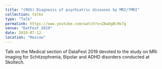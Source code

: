 ```yaml
---
title: "(RUS) Diagnosis of psychiatric diseases by MRI/fMRI"
collection: talks
type: "Talk"
permalink: https://www.youtube.com/watch?v=ZAwOgBc9k7g
venue: "DatFest 2019"
date: 2019-07-12
location: "Moscow"
---
```


Talk on the Medical section of DataFest 2019 devoted to the study on MRi imaging for Schitzophrenia, Bipolar and ADHD disorders conducted at Skoltech.
